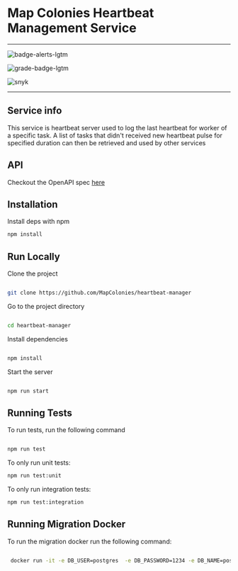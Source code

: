 # Map Colonies Heartbeat Management Service

----------------------------------

![badge-alerts-lgtm](https://img.shields.io/lgtm/alerts/github/MapColonies/heartbeat-manager?style=for-the-badge)

![grade-badge-lgtm](https://img.shields.io/lgtm/grade/javascript/github/MapColonies/heartbeat-manager?style=for-the-badge)

![snyk](https://img.shields.io/snyk/vulnerabilities/github/MapColonies/heartbeat-manager?style=for-the-badge)

----------------------------------

## Service info
This service is heartbeat server used to log the last heartbeat for worker of a specific task.
A list of tasks that didn't received new heartbeat pulse for specified duration can then be retrieved and used by other services
## API
Checkout the OpenAPI spec [here](/openapi3.yaml)

## Installation

Install deps with npm

```bash
npm install
```

## Run Locally

Clone the project

```bash

git clone https://github.com/MapColonies/heartbeat-manager

```

Go to the project directory

```bash

cd heartbeat-manager

```

Install dependencies

```bash

npm install

```

Start the server

```bash

npm run start

```

## Running Tests

To run tests, run the following command

```bash

npm run test

```

To only run unit tests:
```bash
npm run test:unit
```

To only run integration tests:
```bash
npm run test:integration
```

## Running Migration Docker

To run the migration docker run the following command:

```bash

 docker run -it -e DB_USER=postgres  -e DB_PASSWORD=1234 -e DB_NAME=postgres -e DB_TYPE=postgres -e DB_HOST=localhost -e DB_PORT=5432 -e DB_SCHEMA=HeartbeatManager --rm --network host migration-image:vtag

```